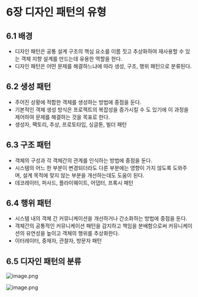 # 6장 디자인 패턴의 유형

## 6.1 배경

- 디자인 패턴은 공통 설계 구조의 핵심 요소를 이름 짓고 추상화하여 재사용할 수 있는 객체 지향 설계를 만드는데 유용한 역할을 한다.
- 디자인 패턴은 어떤 문제를 해결하느냐에 따라 생성, 구조, 행위 패턴으로 분류된다.

## 6.2 생성 패턴

- 주어진 상황에 적합한 객체를 생성하는 방법에 중점을 둔다.
- 기본적인 객체 생성 방식은 프로젝트의 복잡성을 증가시킬 수 도 있기에 이 과정을 제어하여 문제를 해결하는 것을 목표로 한다.
- 생성자, 팩토리, 추상, 프로토타입, 싱글톤, 빌더 패턴

## 6.3 구조 패턴

- 객체의 구성과 각 객체간의 관계를 인식하는 방법에 중점을 둔다.
- 시스템의 어느 한 부분이 변경되더라도 다른 부분에는 영향이 가지 않도록 도와주며, 설계 목적에 맞지 않는 부분을 개선하는데도 도움이 된다.
- 데코레이터, 퍼사드, 플라이웨이트, 어댑터, 프록시 패턴

## 6.4 행위 패턴

- 시스템 내의 객체 간 커뮤니케이션을 개선하거나 간소화하는 방법에 중점을 둔다.
- 객체간의 공통적인 커뮤니케이션 패턴을 감지하고 책임을 분배함으로써 커뮤니케이션의 유연성을 높이고 객체의 행위를 추상화한다.
- 이터레이터, 중재자, 관찰자, 방문자 패턴

## 6.5 디자인 패턴의 분류

![image.png](6%E1%84%8C%E1%85%A1%E1%86%BC%20%E1%84%83%E1%85%B5%E1%84%8C%E1%85%A1%E1%84%8B%E1%85%B5%E1%86%AB%20%E1%84%91%E1%85%A2%E1%84%90%E1%85%A5%E1%86%AB%E1%84%8B%E1%85%B4%20%E1%84%8B%E1%85%B2%E1%84%92%E1%85%A7%E1%86%BC%2023ef78a2bff1805b920aedd57cc39e9c/image.png)

![image.png](6%E1%84%8C%E1%85%A1%E1%86%BC%20%E1%84%83%E1%85%B5%E1%84%8C%E1%85%A1%E1%84%8B%E1%85%B5%E1%86%AB%20%E1%84%91%E1%85%A2%E1%84%90%E1%85%A5%E1%86%AB%E1%84%8B%E1%85%B4%20%E1%84%8B%E1%85%B2%E1%84%92%E1%85%A7%E1%86%BC%2023ef78a2bff1805b920aedd57cc39e9c/image%201.png)